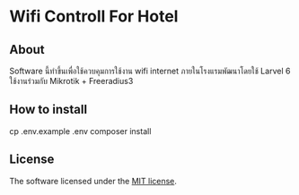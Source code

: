 <p align="center"><h1>Wifi Controll For Hotel</h1></p>

## About 

Software นี้ทำขึ้นเพื่อใช้ควบคุมการใช้งาน wifi internet ภายในโรงแรมพัฒนาโดยใช้ Larvel 6 ใช้งานร่วมกับ Mikrotik + Freeradius3

## How to install

cp .env.example .env
composer install


## License

The software licensed under the [MIT license](https://opensource.org/licenses/MIT).
